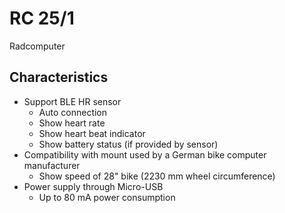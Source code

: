 # RC 25/1

Radcomputer

## Characteristics

- Support BLE HR sensor
  - Auto connection
  - Show heart rate
  - Show heart beat indicator
  - Show battery status (if provided by sensor)
- Compatibility with mount used by a German bike computer manufacturer
  - Show speed of 28" bike (2230 mm wheel circumference)
- Power supply through Micro-USB
  - Up to 80 mA power consumption
